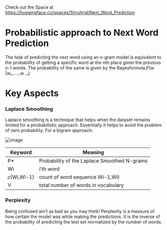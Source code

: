 Check out the Space at https://huggingface.co/spaces/Shruhrid/Next_Word_Prediction

# Probabilistic approach to Next Word Prediction #
The task of predicting the next word using an n-gram model is equivalent to the
probability of getting a specific word at the nth place given the previous n-1 words. The
probability of the same is given by the Bayesformula,P(w |w₁,.....,w ₋₁)

# Key Aspects #

### Laplace Smoothing ###
Laplace smoothing is a technique that helps when the dataset remains limited for a plrobabilistic approach. Essentially it helps to avoid the problem of zero probability.
For a bigram approach:

![image](https://user-images.githubusercontent.com/76119205/175379976-33345bac-83fc-42dd-bed0-8090ebbe1296.png)

| Keyword  | Meaning |
| ------------- | ------------- |
| P*   | Probability of the Laplace Smoothed N-grams  |
| Wi  | i’th word |
| 𝑐(Wi,Wi-1)| count of word sequence Wi-1,Wi) |
|V | total number of words in vocabulary |


### Perplexity ###

Being confused ain't as bad as you may think! Perplexity is a measure of how certain the model was while making the predictions. It is the inverse of the probability of predicting the test set normalized by the number of words.
